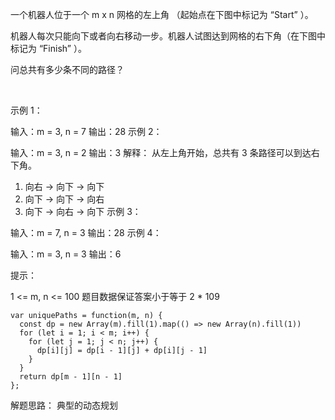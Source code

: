 一个机器人位于一个 m x n 网格的左上角 （起始点在下图中标记为 “Start” ）。

机器人每次只能向下或者向右移动一步。机器人试图达到网格的右下角（在下图中标记为 “Finish” ）。

问总共有多少条不同的路径？

 

示例 1：


输入：m = 3, n = 7
输出：28
示例 2：

输入：m = 3, n = 2
输出：3
解释：
从左上角开始，总共有 3 条路径可以到达右下角。
1. 向右 -> 向下 -> 向下
2. 向下 -> 向下 -> 向右
3. 向下 -> 向右 -> 向下
示例 3：

输入：m = 7, n = 3
输出：28
示例 4：

输入：m = 3, n = 3
输出：6
 

提示：

1 <= m, n <= 100
题目数据保证答案小于等于 2 * 109

```
var uniquePaths = function(m, n) {
  const dp = new Array(m).fill(1).map(() => new Array(n).fill(1))
  for (let i = 1; i < m; i++) {
    for (let j = 1; j < n; j++) {
      dp[i][j] = dp[i - 1][j] + dp[i][j - 1]
    }
  }
  return dp[m - 1][n - 1]
};
```

解题思路： 典型的动态规划